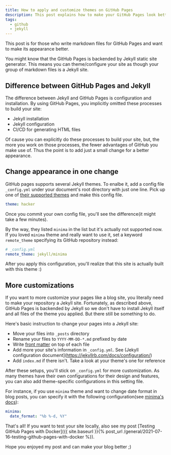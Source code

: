 ```yaml
---
title: How to apply and customize themes on GitHub Pages
description: This post explains how to make your GitHub Pages look better. 
tags:
  - github
  - jekyll
---
```


This post is for those who write markdown files for GitHub Pages and want to make its appearance better. 

You might know that the GitHub Pages is backended by Jekyll static site generator.
This means you can theme/configure your site as though your group of markdown files is a Jekyll site.

## Difference between GitHub Pages and Jekyll

The difference between Jekyll and GitHub Pages is configuration and installation.
By using GitHub Pages, you implicitly omitted these processes to build your site:

 - Jekyll installation
 - Jekyll configuration
 - CI/CD for generating HTML files

Of cause you can explicitly do these processes to build your site, but, the more you work on those processes, the fewer advantages of GitHub you make use of.
Thus the point is to add just a small change for a better appearance.

## Change appearance in one change

GitHub pages supports several Jekyll themes. To enalbe it, add a config file `_config.yml` under your document's root directory with just one line. Pick up one of [their supported themes](https://pages.github.com/themes/) and make this config file.

```yaml
theme: hacker
```

Once you commit your own config file, you'll see the difference(it might take a few minutes).

By the way, they listed `minima` in the list but it's actually not supported now.
If you loved `minima` theme and really want to use it, set a keyword `remote_theme` specifying its GitHub repository instead:

```yaml
# _config.yml
remote_theme: jekyll/minima
```

After you apply this configuration, you'll realize that this site is actually built with this theme :)

## More customizations

If you want to more customize your pages like a blog site, you literally need to make your repository a Jekyll site.
Fortunately, as described above, GitHub Pages is backended by Jekyll so we don't have to install Jekyll itself and all files of the theme you applied. But there still be something to do.

Here's basic instruction to change your pages into a Jekyll site:

 - Move your files into `_posts` directory
 - Rename your files to `YYYY-MM-DD-*.md` prefixed by date
 - Write [front matter](https://jekyllrb.com/docs/front-matter/) on top of each file
 - Add more your site's information in `_config.yml`. See (Jekyll configuration document](https://jekyllrb.com/docs/configuration/)
 - Add `index.md` if there isn't. Take a look at your theme's one for reference

After these setups, you'll stick on `_config.yml` for more customization.
As many themes have their own configurations for their design and features, you can also add theme-specific configurations in this setting file.

For instance, if you use `minima` theme and want to change date format in blog posts, you can specify it with the following configuration(see [minima's docs](https://github.com/jekyll/minima#skins)):

```yaml
minima:
  date_format: "%b %-d, %Y"
```

That's all! If you want to test your site locally, also see my post [Testing GitHub Pages with Docker]({{ site.baseurl }}{% post_url /general/2021-07-16-testing-github-pages-with-docker %}).

Hope you enjoyed my post and can make your blog better ;)
